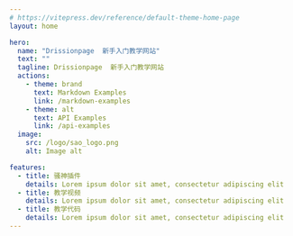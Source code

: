 ```yaml
---
# https://vitepress.dev/reference/default-theme-home-page
layout: home

hero:
  name: "Drissionpage  新手入门教学网站"
  text: ""
  tagline: Drissionpage  新手入门教学网站
  actions:
    - theme: brand
      text: Markdown Examples
      link: /markdown-examples
    - theme: alt
      text: API Examples
      link: /api-examples
  image:
    src: /logo/sao_logo.png
    alt: Image alt    

features:
  - title: 骚神插件
    details: Lorem ipsum dolor sit amet, consectetur adipiscing elit
  - title: 教学视频
    details: Lorem ipsum dolor sit amet, consectetur adipiscing elit
  - title: 教学代码
    details: Lorem ipsum dolor sit amet, consectetur adipiscing elit
---
```


